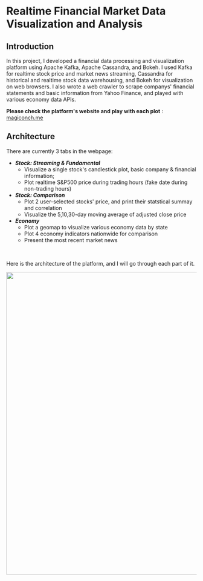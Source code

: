 # Realtime Financial Market Data Visualization and Analysis


## Introduction

In this project, I developed a financial data processing and visualization platform using Apache Kafka, Apache Cassandra, and Bokeh. I used Kafka for realtime stock price and market news streaming, Cassandra for historical and realtime stock data warehousing, and Bokeh for visualization on web browsers. I also wrote a web crawler to scrape companys' financial statements and basic information from Yahoo Finance, and played with various economy data APIs. 




**Please check the platform's website and play with each plot** :  [magiconch.me](http://magiconch.me/)


## Architecture

There are currently 3 tabs in the webpage:

- ***Stock: Streaming & Fundamental*** 
  - Visualize a single stock's candlestick plot, basic company & financial information;
  - Plot realtime S&P500 price during trading hours (fake date during non-trading hours)
- ***Stock: Comparison***
  - Plot 2 user-selected stocks' price, and print their statstical summay and correlation
  - Visualize the 5,10,30-day moving average of adjusted close price
- ***Economy***
  - Plot a geomap to visualize various economy data by state
  - Plot 4 economy indicators nationwide for comparison
  - Present the most recent market news 

&nbsp;


Here is the architecture of the platform, and I will go through each part of it.

<img src="https://github.com/nancyyanyu/kafka_stock/blob/master/images/kafka_stock.png" width="800" />



